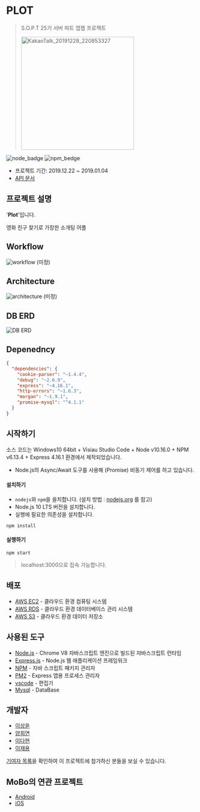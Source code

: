 # PLOT
>
> S.O.P.T 25기 서버 파트 앱잼 프로젝트
>
> <img width="300" alt="KakaoTalk_20191228_220853327" src="https://user-images.githubusercontent.com/56102421/71595790-6647a100-2b80-11ea-87e4-0fec041cfd7a.png">


![node_badge](https://img.shields.io/badge/node-%3E%3D%208.0.0-green)
![npm_bedge](https://img.shields.io/badge/npm-v6.10.1-blue)

* 프로젝트 기간: 2019.12.22 ~ 2019.01.04
* [API 문서](https://github.com/TeamMoBo/mobo-server/wiki)




## 프로젝트 설명

'**Plot**'입니다.

영화 친구 찾기로 가장한 소개팅 어플

## Workflow


![workflow]() (미정)




## Architecture

![architecture]() (미정)


## DB ERD

![DB ERD](https://user-images.githubusercontent.com/56102421/71641982-7928b580-2ce7-11ea-8dc0-fc6213f397bf.png)



## Depenedncy

```json
{
  "dependencies": {
    "cookie-parser": "~1.4.4",
    "debug": "~2.6.9",
    "express": "~4.16.1",
    "http-errors": "~1.6.3",
    "morgan": "~1.9.1",
    "promise-mysql": "^4.1.1"
  }
}
```





## 시작하기

소스 코드는 Windows10 64bit + Visiau Studio Code + Node v10.16.0 + NPM v6.13.4 + Express 4.16.1 환경에서 제작되었습니다.

* Node.js의 Async/Await 도구를 사용해 (Promise) 비동기 제어를 하고 있습니다.



#### 설치하기

* `nodejs`와 `npm`을 을치합니다. (설치 방법 :  [nodejs.org](https://nodejs.org/) 를 참고)
* Node.js 10 LTS 버전을 설치합니다.
* 실행에 필요한 의존성을 설치합니다.

```
npm install
```



#### 실행하기

```
npm start
```

> localhost:3000으로 접속 가능합니다.



## 배포

* [AWS EC2](https://aws.amazon.com/ko/ec2/?sc_channel=PS&sc_campaign=acquisition_KR&sc_publisher=google&sc_medium=english_ec2_b&sc_content=ec2_e&sc_detail=awsec2&sc_category=ec2&sc_segment=177228231544&sc_matchtype=e&sc_country=KR&s_kwcid=AL!4422!3!177228231544!e!!g!!awsec2&ef_id=WkRozwAAAnO-lPWy:20180412120123:s) - 클라우드 환경 컴퓨팅 시스템
* [AWS RDS](https://aws.amazon.com/ko/rds/) - 클라우드 환경 데이터베이스 관리 시스템
* [AWS S3](https://aws.amazon.com/ko/s3/?sc_channel=PS&sc_campaign=acquisition_KR&sc_publisher=google&sc_medium=english_s3_b&sc_content=s3_e&sc_detail=awss3&sc_category=s3&sc_segment=177211245240&sc_matchtype=e&sc_country=KR&s_kwcid=AL!4422!3!177211245240!e!!g!!awss3&ef_id=WkRozwAAAnO-lPWy:20180412120059:s) - 클라우드 환경 데이터 저장소



## 사용된 도구 

* [Node.js](https://nodejs.org/ko/) - Chrome V8 자바스크립트 엔진으로 빌드된 자바스크립트 런타임
* [Express.js](http://expressjs.com/ko/) - Node.js 웹 애플리케이션 프레임워크
* [NPM](https://rometools.github.io/rome/) - 자바 스크립트 패키지 관리자
* [PM2](http://pm2.keymetrics.io/) - Express 앱용 프로세스 관리자
* [vscode](https://code.visualstudio.com/) - 편집기
* [Mysql](https://www.mysql.com/) - DataBase



## 개발자

* [이상윤](https://github.com/syndersonLEE)
* [양희연]()
* [이다현](https://github.com/leeda66)
* [이재용]()


[기여자 목록](https://github.com/TeamMoBo/mobo-server/graphs/contributors)을 확인하여 이 프로젝트에 참가하신 분들을 보실 수 있습니다.


## MoBo의 연관 프로젝트

* [Android](https://github.com/TeamMoBo/mobo-android)
* [iOS](https://github.com/TeamMoBo/MoboiOS)

